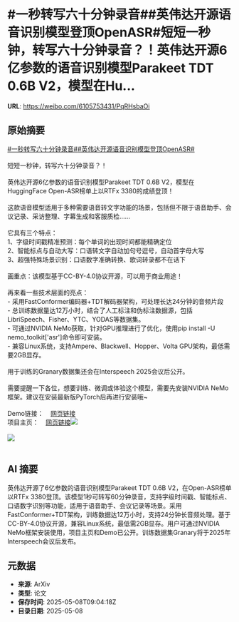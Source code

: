 # #一秒转写六十分钟录音##英伟达开源语音识别模型登顶OpenASR#短短一秒钟，转写六十分钟录音？！英伟达开源6亿参数的语音识别模型Parakeet TDT 0.6B V2，模型在Hu...

**URL**: https://weibo.com/6105753431/PqRHsbaOi

## 原始摘要

<a href="https://m.weibo.cn/search?containerid=231522type%3D1%26t%3D10%26q%3D%23%E4%B8%80%E7%A7%92%E8%BD%AC%E5%86%99%E5%85%AD%E5%8D%81%E5%88%86%E9%92%9F%E5%BD%95%E9%9F%B3%23&amp;extparam=%23%E4%B8%80%E7%A7%92%E8%BD%AC%E5%86%99%E5%85%AD%E5%8D%81%E5%88%86%E9%92%9F%E5%BD%95%E9%9F%B3%23" data-hide=""><span class="surl-text">#一秒转写六十分钟录音#</span></a><a href="https://m.weibo.cn/search?containerid=231522type%3D1%26t%3D10%26q%3D%23%E8%8B%B1%E4%BC%9F%E8%BE%BE%E5%BC%80%E6%BA%90%E8%AF%AD%E9%9F%B3%E8%AF%86%E5%88%AB%E6%A8%A1%E5%9E%8B%E7%99%BB%E9%A1%B6OpenASR%23&amp;extparam=%23%E8%8B%B1%E4%BC%9F%E8%BE%BE%E5%BC%80%E6%BA%90%E8%AF%AD%E9%9F%B3%E8%AF%86%E5%88%AB%E6%A8%A1%E5%9E%8B%E7%99%BB%E9%A1%B6OpenASR%23" data-hide=""><span class="surl-text">#英伟达开源语音识别模型登顶OpenASR#</span></a><br><br>短短一秒钟，转写六十分钟录音？！<br><br>英伟达开源6亿参数的语音识别模型Parakeet TDT 0.6B V2，模型在HuggingFace Open-ASR榜单上以RTFx 3380的成绩登顶！<br><br>这款语音模型适用于多种需要语音转文字功能的场景，包括但不限于语音助手、会议记录、采访整理、字幕生成和客服质检……<br><br>它具有三个特点：<br>1、字级时间戳精准预测：每个单词的出现时间都能精确定位<br>2、智能标点与自动大写：口语转文字自动加句号逗号，自动首字母大写<br>3、超强特殊场景识别：口语数字准确转换、歌词转录都不在话下<br><br>画重点：该模型基于CC-BY-4.0协议开源，可以用于商业用途！<br><br>再来看一些技术层面的亮点：<br>- 采用FastConformer编码器+TDT解码器架构，可处理长达24分钟的音频片段<br>- 总训练数据量达12万小时，结合了人工标注和伪标注数据源，包括LibriSpeech、Fisher、YTC、YODAS等数据集。<br>- 可通过NVIDIA NeMo获取，针对GPU推理进行了优化，使用pip install -U nemo_toolkit['asr']命令即可安装。<br>- 兼容Linux系统，支持Ampere、Blackwell、Hopper、Volta GPU架构，最低需要2GB显存。<br><br>用于训练的Granary数据集还会在Interspeech 2025会议后公开。<br><br>需要提醒一下各位，想要训练、微调或体验这个模型，需要先安装NVIDIA NeMo框架。建议在安装最新版PyTorch后再进行安装哦~<br><br>Demo链接：<a href="https://weibo.cn/sinaurl?u=https%3A%2F%2Fhuggingface.co%2Fspaces%2Fnvidia%2Fparakeet-tdt-0.6b-v2" data-hide=""><span class="url-icon"><img style="width: 1rem;height: 1rem" src="https://h5.sinaimg.cn/upload/2015/09/25/3/timeline_card_small_web_default.png" referrerpolicy="no-referrer"></span><span class="surl-text">网页链接</span></a><br>项目主页：<a href="https://weibo.cn/sinaurl?u=https%3A%2F%2Fhuggingface.co%2Fnvidia%2Fparakeet-tdt-0.6b-v2" data-hide=""><span class="url-icon"><img style="width: 1rem;height: 1rem" src="https://h5.sinaimg.cn/upload/2015/09/25/3/timeline_card_small_web_default.png" referrerpolicy="no-referrer"></span><span class="surl-text">网页链接</span></a><img style="" src="https://tvax2.sinaimg.cn/large/006Fd7o3gy1i181pjheytj30ok0zkwq0.jpg" referrerpolicy="no-referrer"><br><br><img style="" src="https://tvax1.sinaimg.cn/large/006Fd7o3gy1i181pl5xrxj30t10zkam4.jpg" referrerpolicy="no-referrer"><br><br>

## AI 摘要

英伟达开源了6亿参数的语音识别模型Parakeet TDT 0.6B V2，在Open-ASR榜单以RTFx 3380登顶。该模型1秒可转写60分钟录音，支持字级时间戳、智能标点、口语数字识别等功能，适用于语音助手、会议记录等场景。采用FastConformer+TDT架构，训练数据达12万小时，支持24分钟长音频处理。基于CC-BY-4.0协议开源，兼容Linux系统，最低需2GB显存。用户可通过NVIDIA NeMo框架安装使用，项目主页和Demo已公开。训练数据集Granary将于2025年Interspeech会议后发布。

## 元数据

- **来源**: ArXiv
- **类型**: 论文
- **保存时间**: 2025-05-08T09:04:18Z
- **目录日期**: 2025-05-08
